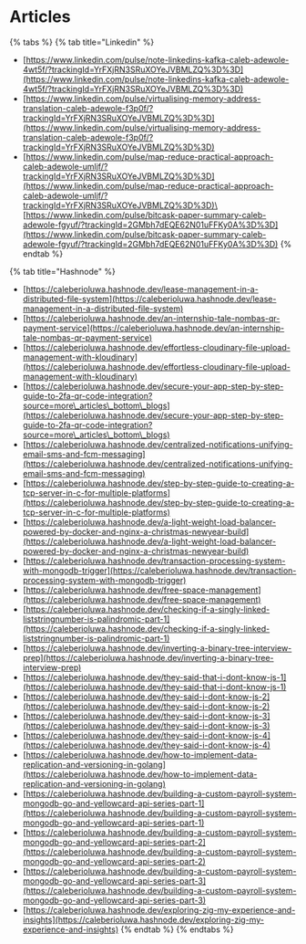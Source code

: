 # Articles



{% tabs %}
{% tab title="Linkedin" %}
* [https://www.linkedin.com/pulse/note-linkedins-kafka-caleb-adewole-4wt5f/?trackingId=YrFXjRN3SRuXOYeJVBMLZQ%3D%3D](https://www.linkedin.com/pulse/note-linkedins-kafka-caleb-adewole-4wt5f/?trackingId=YrFXjRN3SRuXOYeJVBMLZQ%3D%3D)
* [https://www.linkedin.com/pulse/virtualising-memory-address-translation-caleb-adewole-f3p0f/?trackingId=YrFXjRN3SRuXOYeJVBMLZQ%3D%3D](https://www.linkedin.com/pulse/virtualising-memory-address-translation-caleb-adewole-f3p0f/?trackingId=YrFXjRN3SRuXOYeJVBMLZQ%3D%3D)
* [https://www.linkedin.com/pulse/map-reduce-practical-approach-caleb-adewole-umljf/?trackingId=YrFXjRN3SRuXOYeJVBMLZQ%3D%3D](https://www.linkedin.com/pulse/map-reduce-practical-approach-caleb-adewole-umljf/?trackingId=YrFXjRN3SRuXOYeJVBMLZQ%3D%3D)\
  \
  [https://www.linkedin.com/pulse/bitcask-paper-summary-caleb-adewole-fgyuf/?trackingId=2GMbh7dEQE62N01uFFKy0A%3D%3D](https://www.linkedin.com/pulse/bitcask-paper-summary-caleb-adewole-fgyuf/?trackingId=2GMbh7dEQE62N01uFFKy0A%3D%3D)
{% endtab %}

{% tab title="Hashnode" %}
* [https://caleberioluwa.hashnode.dev/lease-management-in-a-distributed-file-system](https://caleberioluwa.hashnode.dev/lease-management-in-a-distributed-file-system)
* [https://caleberioluwa.hashnode.dev/an-internship-tale-nombas-qr-payment-service](https://caleberioluwa.hashnode.dev/an-internship-tale-nombas-qr-payment-service)
* [https://caleberioluwa.hashnode.dev/effortless-cloudinary-file-upload-management-with-kloudinary](https://caleberioluwa.hashnode.dev/effortless-cloudinary-file-upload-management-with-kloudinary)
* [https://caleberioluwa.hashnode.dev/secure-your-app-step-by-step-guide-to-2fa-qr-code-integration?source=more\_articles\_bottom\_blogs](https://caleberioluwa.hashnode.dev/secure-your-app-step-by-step-guide-to-2fa-qr-code-integration?source=more\_articles\_bottom\_blogs)
* [https://caleberioluwa.hashnode.dev/centralized-notifications-unifying-email-sms-and-fcm-messaging](https://caleberioluwa.hashnode.dev/centralized-notifications-unifying-email-sms-and-fcm-messaging)
* [https://caleberioluwa.hashnode.dev/step-by-step-guide-to-creating-a-tcp-server-in-c-for-multiple-platforms](https://caleberioluwa.hashnode.dev/step-by-step-guide-to-creating-a-tcp-server-in-c-for-multiple-platforms)
* [https://caleberioluwa.hashnode.dev/a-light-weight-load-balancer-powered-by-docker-and-nginx-a-christmas-newyear-build](https://caleberioluwa.hashnode.dev/a-light-weight-load-balancer-powered-by-docker-and-nginx-a-christmas-newyear-build)
* [https://caleberioluwa.hashnode.dev/transaction-processing-system-with-mongodb-trigger](https://caleberioluwa.hashnode.dev/transaction-processing-system-with-mongodb-trigger)
* [https://caleberioluwa.hashnode.dev/free-space-management](https://caleberioluwa.hashnode.dev/free-space-management)
* [https://caleberioluwa.hashnode.dev/checking-if-a-singly-linked-liststringnumber-is-palindromic-part-1](https://caleberioluwa.hashnode.dev/checking-if-a-singly-linked-liststringnumber-is-palindromic-part-1)
* [https://caleberioluwa.hashnode.dev/inverting-a-binary-tree-interview-prep](https://caleberioluwa.hashnode.dev/inverting-a-binary-tree-interview-prep)
* [https://caleberioluwa.hashnode.dev/they-said-that-i-dont-know-js-1](https://caleberioluwa.hashnode.dev/they-said-that-i-dont-know-js-1)
* [https://caleberioluwa.hashnode.dev/they-said-i-dont-know-js-2](https://caleberioluwa.hashnode.dev/they-said-i-dont-know-js-2)
* [https://caleberioluwa.hashnode.dev/they-said-i-dont-know-js-3](https://caleberioluwa.hashnode.dev/they-said-i-dont-know-js-3)
* [https://caleberioluwa.hashnode.dev/they-said-i-dont-know-js-4](https://caleberioluwa.hashnode.dev/they-said-i-dont-know-js-4)
* [https://caleberioluwa.hashnode.dev/how-to-implement-data-replication-and-versioning-in-golang](https://caleberioluwa.hashnode.dev/how-to-implement-data-replication-and-versioning-in-golang)
* [https://caleberioluwa.hashnode.dev/building-a-custom-payroll-system-mongodb-go-and-yellowcard-api-series-part-1](https://caleberioluwa.hashnode.dev/building-a-custom-payroll-system-mongodb-go-and-yellowcard-api-series-part-1)
* [https://caleberioluwa.hashnode.dev/building-a-custom-payroll-system-mongodb-go-and-yellowcard-api-series-part-2](https://caleberioluwa.hashnode.dev/building-a-custom-payroll-system-mongodb-go-and-yellowcard-api-series-part-2)
* [https://caleberioluwa.hashnode.dev/building-a-custom-payroll-system-mongodb-go-and-yellowcard-api-series-part-3](https://caleberioluwa.hashnode.dev/building-a-custom-payroll-system-mongodb-go-and-yellowcard-api-series-part-3)
* [https://caleberioluwa.hashnode.dev/exploring-zig-my-experience-and-insights](https://caleberioluwa.hashnode.dev/exploring-zig-my-experience-and-insights)
{% endtab %}
{% endtabs %}








